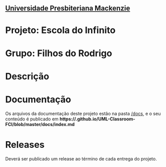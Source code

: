 <h2><a href= "https://www.mackenzie.br">Universidade Presbiteriana Mackenzie</a></h2>

# Projeto: Escola do Infinito

# Grupo: Filhos do Rodrigo

# Descrição



# Documentação

Os arquivos da documentação deste projeto estão na pasta [/docs](/docs), e o seu conteúdo é publicado em **https://<usuario>.github.io/UML-Classroom-FCI/blob/master/docs/index.md**



# Releases

Deverá ser publicado um release ao término de cada entrega do projeto.
